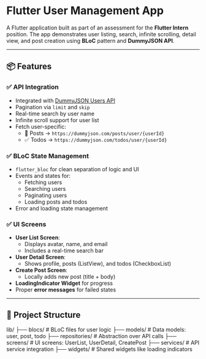 # Flutter User Management App

A Flutter application built as part of an assessment for the **Flutter Intern** position. The app demonstrates user listing, search, infinite scrolling, detail view, and post creation using **BLoC** pattern and **DummyJSON API**.

---

## 📦 Features

### ✅ API Integration
- Integrated with [DummyJSON Users API](https://dummyjson.com/users)
- Pagination via `limit` and `skip`
- Real-time search by user name
- Infinite scroll support for user list
- Fetch user-specific:
  - 📄 Posts → `https://dummyjson.com/posts/user/{userId}`
  - ✅ Todos → `https://dummyjson.com/todos/user/{userId}`

### ✅ BLoC State Management
- `flutter_bloc` for clean separation of logic and UI
- Events and states for:
  - Fetching users
  - Searching users
  - Paginating users
  - Loading posts and todos
- Error and loading state management

### ✅ UI Screens
- **User List Screen**:
  - Displays avatar, name, and email
  - Includes a real-time search bar
- **User Detail Screen**:
  - Shows profile, posts (ListView), and todos (CheckboxList)
- **Create Post Screen**:
  - Locally adds new post (title + body)
- **LoadingIndicator Widget** for progress
- Proper **error messages** for failed states

---

## 🧱 Project Structure
lib/
├── blocs/ # BLoC files for user logic
├── models/ # Data models: user, post, todo
├── repositories/ # Abstraction over API calls
├── screens/ # UI screens: UserList, UserDetail, CreatePost
├── services/ # API service integration
├── widgets/ # Shared widgets like loading indicators
